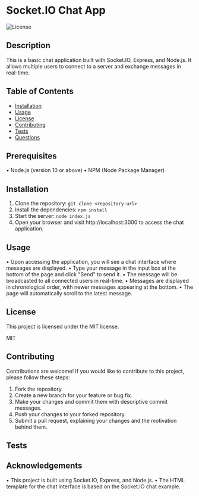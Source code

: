 
# Socket.IO Chat App
![License](https://img.shields.io/badge/License-MIT-green.svg)

## Description
This is a basic chat application built with Socket.IO, Express, and Node.js. It allows multiple users to connect to a server and exchange messages in real-time.

## Table of Contents
- [Installation](#installation)
- [Usage](#usage)
- [License](#license)
- [Contributing](#contributing)
- [Tests](#tests)
- [Questions](#questions)

## Prerequisites
• Node.js (version 10 or above)
• NPM (Node Package Manager)

## Installation
1. Clone the repository:
`git clone <repository-url>`
2. Install the dependencies:
`npm install`
3. Start the server:
`node index.js`
4. Open your browser and visit http://localhost:3000 to access the chat application.

## Usage
• Upon accessing the application, you will see a chat interface where messages are displayed.
• Type your message in the input box at the bottom of the page and click "Send" to send it.
• The message will be broadcasted to all connected users in real-time.
• Messages are displayed in chronological order, with newer messages appearing at the bottom.
• The page will automatically scroll to the latest message.

## License
This project is licensed under the MIT license.

MIT

## Contributing
Contributions are welcome! If you would like to contribute to this project, please follow these steps:
1. Fork the repository.
2. Create a new branch for your feature or bug fix.
3. Make your changes and commit them with descriptive commit messages.
4. Push your changes to your forked repository.
5. Submit a pull request, explaining your changes and the motivation behind them.

## Tests



## Acknowledgements
• This project is built using Socket.IO, Express, and Node.js.
• The HTML template for the chat interface is based on the Socket.IO chat example.
